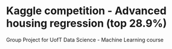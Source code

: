 # Kaggle competition - Advanced housing regression (top 28.9%)
Group Project for UofT Data Science - Machine Learning course

